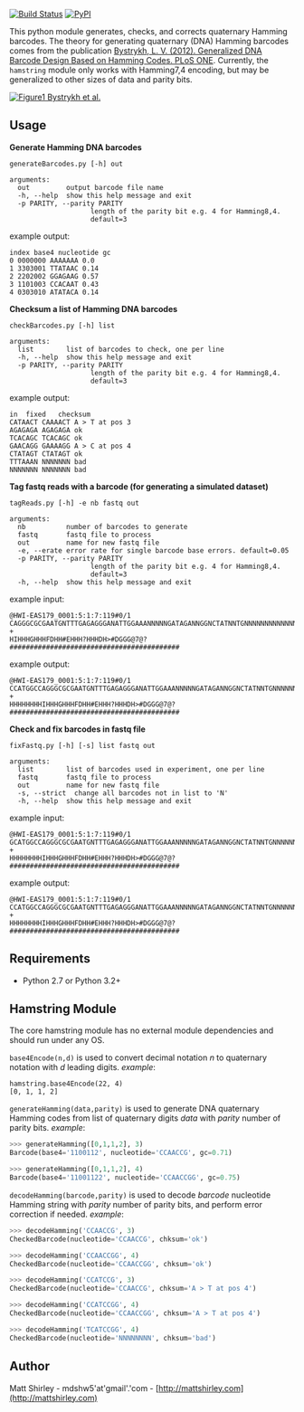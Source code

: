 [![Build Status](https://travis-ci.org/mdshw5/hamstring.svg?branch=master)](https://travis-ci.org/mdshw5/hamstring)
[![PyPI](https://img.shields.io/pypi/v/hamstring.svg?branch=master)](https://pypi.python.org/pypi/hamstring)

This python module generates, checks, and corrects quaternary Hamming barcodes. The theory for generating quaternary (DNA) Hamming barcodes comes from the publication [Bystrykh, L. V. (2012). Generalized DNA Barcode Design Based on Hamming Codes. PLoS ONE](http://www.plosone.org/article/info:doi/10.1371/journal.pone.0036852). Currently, the `hamstring` module only works with Hamming7,4 encoding, but may be generalized to other sizes of data and parity bits.

[![Figure1 Bystrykh et al.](redist/figure1.png)](http://journals.plos.org/plosone/article?id=10.1371/journal.pone.0036852#pone-0036852-g001)

## Usage

**Generate Hamming DNA barcodes**

    generateBarcodes.py [-h] out

    arguments:
      out         output barcode file name
      -h, --help  show this help message and exit
      -p PARITY, --parity PARITY
                        length of the parity bit e.g. 4 for Hamming8,4.
                        default=3

example output:

    index base4 nucleotide gc
    0 0000000 AAAAAAA 0.0
    1 3303001 TTATAAC 0.14
    2 2202002 GGAGAAG 0.57
    3 1101003 CCACAAT 0.43
    4 0303010 ATATACA 0.14

**Checksum a list of Hamming DNA barcodes**

    checkBarcodes.py [-h] list

    arguments:
      list        list of barcodes to check, one per line
      -h, --help  show this help message and exit
      -p PARITY, --parity PARITY
                        length of the parity bit e.g. 4 for Hamming8,4.
                        default=3

example output:

    in	fixed	checksum
    CATAACT	CAAAACT	A > T at pos 3
    AGAGAGA	AGAGAGA	ok
    TCACAGC	TCACAGC	ok
    GAACAGG	GAAAAGG	A > C at pos 4
    CTATAGT	CTATAGT	ok
    TTTAAAN	NNNNNNN	bad
    NNNNNNN	NNNNNNN	bad

**Tag fastq reads with a barcode (for generating a simulated dataset)**

    tagReads.py [-h] -e nb fastq out

    arguments:
      nb          number of barcodes to generate
      fastq       fastq file to process
      out         name for new fastq file
      -e, --erate error rate for single barcode base errors. default=0.05
      -p PARITY, --parity PARITY
                        length of the parity bit e.g. 4 for Hamming8,4.
                        default=3
      -h, --help  show this help message and exit

example input:

    @HWI-EAS179_0001:5:1:7:119#0/1
    CAGGGCGCGAATGNTTTGAGAGGGANATTGGAAANNNNNGATAGANNGGNCTATNNTGNNNNNNNNNNNNNNNNNN
    +
    HIHHHGHHHFDHH#EHHH?HHHDH>#DGGG@7@?##########################################

example output:

    @HWI-EAS179_0001:5:1:7:119#0/1
    CCATGGCCAGGGCGCGAATGNTTTGAGAGGGANATTGGAAANNNNNGATAGANNGGNCTATNNTGNNNNNNNNNNNNNNNNNN
    +
    HHHHHHHHIHHHGHHHFDHH#EHHH?HHHDH>#DGGG@7@?##########################################

**Check and fix barcodes in fastq file**

    fixFastq.py [-h] [-s] list fastq out

    arguments:
      list        list of barcodes used in experiment, one per line
      fastq       fastq file to process
      out         name for new fastq file
      -s, --strict  change all barcodes not in list to 'N'
      -h, --help  show this help message and exit

example input:

    @HWI-EAS179_0001:5:1:7:119#0/1
    GCATGGCCAGGGCGCGAATGNTTTGAGAGGGANATTGGAAANNNNNGATAGANNGGNCTATNNTGNNNNNNNNNNNNNNNNNN
    +
    HHHHHHHHIHHHGHHHFDHH#EHHH?HHHDH>#DGGG@7@?##########################################

example output:

    @HWI-EAS179_0001:5:1:7:119#0/1
    CCATGGCCAGGGCGCGAATGNTTTGAGAGGGANATTGGAAANNNNNGATAGANNGGNCTATNNTGNNNNNNNNNNNNNNNNNN
    +
    HHHHHHHHIHHHGHHHFDHH#EHHH?HHHDH>#DGGG@7@?##########################################

## Requirements

- Python 2.7 or Python 3.2+

## Hamstring Module

The core hamstring module has no external module dependencies and should run under any OS.

`base4Encode(n,d)` is used to convert decimal notation *n* to quaternary notation with *d* leading digits. *example*:

    hamstring.base4Encode(22, 4)
    [0, 1, 1, 2]

`generateHamming(data,parity)` is used to generate DNA quaternary Hamming codes from list of quaternary digits *data* with *parity* number of parity bits.
*example*:

```python
>>> generateHamming([0,1,1,2], 3)
Barcode(base4='1100112', nucleotide='CCAACCG', gc=0.71)

>>> generateHamming([0,1,1,2], 4)
Barcode(base4='11001122', nucleotide='CCAACCGG', gc=0.75)
```

`decodeHamming(barcode,parity)` is used to decode *barcode* nucleotide Hamming string with *parity* number of parity bits, and perform error correction if needed.
*example*:

```python
>>> decodeHamming('CCAACCG', 3)
CheckedBarcode(nucleotide='CCAACCG', chksum='ok')

>>> decodeHamming('CCAACCGG', 4)
CheckedBarcode(nucleotide='CCAACCGG', chksum='ok')

>>> decodeHamming('CCATCCG', 3)
CheckedBarcode(nucleotide='CCAACCG', chksum='A > T at pos 4')

>>> decodeHamming('CCATCCGG', 4)
CheckedBarcode(nucleotide='CCAACCGG', chksum='A > T at pos 4')

>>> decodeHamming('TCATCCGG', 4)
CheckedBarcode(nucleotide='NNNNNNNN', chksum='bad')
```

## Author

Matt Shirley - mdshw5'at'gmail'.'com - [http://mattshirley.com](http://mattshirley.com)
